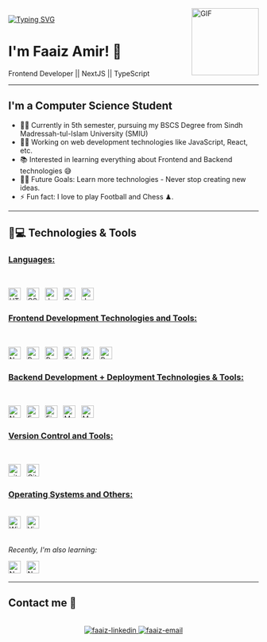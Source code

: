 <img align="right" alt="GIF" height="135px" src="https://media.giphy.com/media/du3J3cXyzhj75IOgvA/giphy.gif" />

[![Typing SVG](https://readme-typing-svg.herokuapp.com?duration=7500&color=777777&background=00000000&width=500&height=50&lines=++Welcome+to+my+GitHub+👾,+Nice+to+meet+you+🥰)](https://git.io/typing-svg)
# I'm Faaiz Amir! 👋 <br>
Frontend Developer || NextJS || TypeScript 
<br>
<hr>


## I'm a Computer Science Student  
- 🙋‍♂️ Currently in 5th semester, pursuing my BSCS Degree from Sindh Madressah-tul-Islam University (SMIU) 
- 👨‍💻 Working on web development technologies like JavaScript, React, etc.
- 📚 Interested in learning everything about Frontend and Backend technologies 😅
- 💪🏼 Future Goals: Learn more technologies - Never stop creating new ideas.
- ⚡ Fun fact: I love to play Football and Chess ♟.

---

## 🚀💻 Technologies & Tools

### <u> Languages: </u>

<br>

<span><img src="https://img.shields.io/badge/HTML5-E34F26?style=for-the-badge&logo=html5&logoColor=white" alt="HTML5 logo" title="HTML5" height="25" /></span>
&nbsp;
<span><img src="https://img.shields.io/badge/CSS3-1572B6?style=for-the-badge&logo=css3&logoColor=white" alt="CSS3 logo" title="CSS3" height="25" /></span>
&nbsp;
<span><img src="https://img.shields.io/badge/JavaScript-323330?style=for-the-badge&logo=javascript&logoColor=F7DF1E" alt="JavaScript logo" title="JavaScript" height="25" /></span>
&nbsp;
<span><img src="https://img.shields.io/badge/C-007ACC?style=for-the-badge&logo=C&logoColor=white" alt="C logo" title="C" height="25" /></span>
&nbsp;
</span>
<span>
<img src = "https://img.shields.io/badge/Java-ED8B00?style=for-the-badge&logo=java&logoColor=white" alt="Java logo"  title="Java" height="25"/>
</span>
&nbsp;
<br>

### <u> Frontend Development Technologies and Tools: </u>

<br>

<span><img src="https://img.shields.io/badge/Next.js-000000?style=for-the-badge&logo=next.js&logoColor=white" alt="NextJS logo" title="NextJS" height="25" /></span>
&nbsp;
<span><img src="https://img.shields.io/badge/React-20232A?style=for-the-badge&logo=react&logoColor=61DAFB" alt="ReactJS logo" title="ReactJS" height="25" /></span>
&nbsp;
<span><img src="https://img.shields.io/badge/Redux-593D88?style=for-the-badge&logo=redux&logoColor=white" alt="Redux logo" title="Redux" height="25" /></span>
&nbsp;
<span><img src="https://img.shields.io/badge/Tailwind_CSS-38B2AC?style=for-the-badge&logo=tailwind-css&logoColor=white" alt="TailwindCSS logo" title="TailwindCSS" height="25" /></span>
&nbsp;
<span><img src="https://img.shields.io/badge/Material%20UI-007FFF?style=for-the-badge&logo=mui&logoColor=white" alt="Material UI logo" title="Material UI" height="25" /></span>
&nbsp;
<span><img src="https://img.shields.io/badge/Bootstrap-563D7C?style=for-the-badge&logo=bootstrap&logoColor=white" alt="Bootstrap logo" title="Bootstrap" height="25" /></span>

### <u> Backend Development + Deployment Technologies & Tools: </u>

<br>

<span><img src="https://img.shields.io/badge/Node.js-339933?style=for-the-badge&logo=nodedotjs&logoColor=white" alt="Node.js logo" title="Node.js" height="25" /></span>
&nbsp;
<span><img src="https://img.shields.io/badge/Express.js-000000?style=for-the-badge&logo=express&logoColor=white" alt="Express.js logo" title="Express.js" height="25" /></span>
&nbsp;
<span><img src="https://img.shields.io/badge/firebase-ffca28?style=for-the-badge&logo=firebase&logoColor=black" alt="Firebase logo" title="Firebase" height="25"/></span>
&nbsp;
<span>
<span><img src="https://img.shields.io/badge/MongoDB-4EA94B?style=for-the-badge&logo=mongodb&logoColor=white" alt="MongoDB logo" title="MongoDB" height="25" /></span>
&nbsp;
<span>
<img src = "https://img.shields.io/badge/MySQL-005C84?style=for-the-badge&logo=mysql&logoColor=white" alt="MySQL logo" title="MySQL" height="25"/>
</span>
&nbsp;


### <u> Version Control and Tools:</u>

<br>

<span><img src="https://img.shields.io/badge/GIT-E44C30?style=for-the-badge&logo=git&logoColor=white" alt="git logo" title="Git" height="25" /></span>
&nbsp;
<span><img src="https://img.shields.io/badge/GitHub-100000?style=for-the-badge&logo=github&logoColor=white" alt="Github logo" title="Github" height="25" /></span>
&nbsp;

### <u> Operating Systems and Others:</u>

<br>


<span>
<img src = "https://img.shields.io/badge/Windows-0078D6?style=for-the-badge&logo=windows&logoColor=white" alt="Windows Logo"  title="Windows" height="25"/>
</span>
&nbsp;
<span><img src="https://img.shields.io/badge/VSCode-0078D4?style=for-the-badge&logo=visual%20studio%20code&logoColor=white" alt="Visual Studio Code logo" title="Visual Studio Code" height="25" /></span>

<br>
<br>

<i> Recently, I'm also learning: </i>

<span><img src="https://img.shields.io/badge/Next.js-000000?style=for-the-badge&logo=next.js&logoColor=white" alt="NextJS logo" title="NextJS" height="25" /></span>
&nbsp;
<span><img src="https://img.shields.io/badge/Node.js-339933?style=for-the-badge&logo=nodedotjs&logoColor=white" alt="Node.js logo" title="Node.js" height="25" /></span>
<br>
<hr>


## Contact me 📍

<br>
<div align="center">
  <a href="https://www.linkedin.com/in/faaiz-amir/" target="_blank"  rel="noopener noreferrer">
    <img src="https://img.icons8.com/bubbles/100/000000/linkedin.png" alt="faaiz-linkedin" />
  </a>
  <a href="faaizammir@gmail.com" target="top" rel="noopener noreferrer">
  <img src="https://img.icons8.com/bubbles/100/000000/gmail-new.png" alt="faaiz-email"/>
  </a>
</div>
</diV>

<br>
